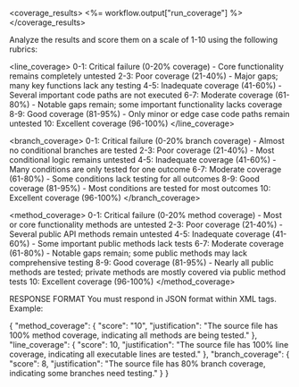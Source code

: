 <coverage_results>
<%= workflow.output["run_coverage"] %>
</coverage_results>

Analyze the results and score them on a scale of 1-10 using the following rubrics:

<line_coverage>
0-1: Critical failure (0-20% coverage) - Core functionality remains completely untested
2-3: Poor coverage (21-40%) - Major gaps; many key functions lack any testing
4-5: Inadequate coverage (41-60%) - Several important code paths are not executed
6-7: Moderate coverage (61-80%) - Notable gaps remain; some important functionality lacks coverage
8-9: Good coverage (81-95%) - Only minor or edge case code paths remain untested
10: Excellent coverage (96-100%)
</line_coverage>

<branch_coverage>
0-1: Critical failure (0-20% branch coverage) - Almost no conditional branches are tested
2-3: Poor coverage (21-40%) - Most conditional logic remains untested
4-5: Inadequate coverage (41-60%) - Many conditions are only tested for one outcome
6-7: Moderate coverage (61-80%) - Some conditions lack testing for all outcomes
8-9: Good coverage (81-95%) - Most conditions are tested for most outcomes
10: Excellent coverage (96-100%)
</branch_coverage>

<method_coverage>
0-1: Critical failure (0-20% method coverage) - Most or core functionality methods are untested
2-3: Poor coverage (21-40%) - Several public API methods remain untested
4-5: Inadequate coverage (41-60%) - Some important public methods lack tests
6-7: Moderate coverage (61-80%) - Notable gaps remain; some public methods may lack comprehensive testing
8-9: Good coverage (81-95%) - Nearly all public methods are tested; private methods are mostly covered via public method tests
10: Excellent coverage (96-100%)
</method_coverage>

RESPONSE FORMAT
You must respond in JSON format within <json> XML tags. Example:

<json>
{
  "method_coverage": {
    "score": "10",
    "justification": "The source file has 100% method coverage, indicating all methods are being tested."
  },
  "line_coverage": {
    "score": 10,
    "justification": "The source file has 100% line coverage, indicating all executable lines are tested."
  },
  "branch_coverage": {
    "score": 8,
    "justification": "The source file has 80% branch coverage, indicating some branches need testing."
  }
}
</json>
